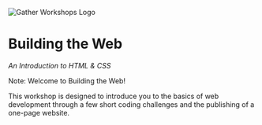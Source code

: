 ![Gather Workshops Logo](images/gw_logo_header.png)

# Building the Web

 _An Introduction to HTML & CSS_




Note:
Welcome to Building the Web!

This workshop is designed to introduce you to the basics of web development through a few short coding challenges and the publishing of a one-page website.
